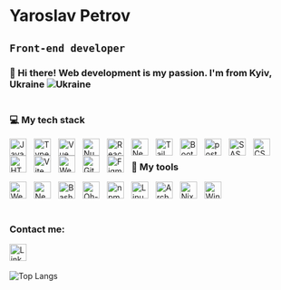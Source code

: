 # Yaroslav Petrov

## **`Front-end developer`**

### 👋 Hi there! Web development is my passion. I'm from Kyiv, Ukraine ![Ukraine](https://raw.githubusercontent.com/stevenrskelton/flag-icon/master/png/16/country-4x3/ua.png "Ukraine")<br><br>



### 💻 My tech stack <br>

<img align="left" alt="JavaScript" width="30px" style="padding-right:10px;" src="https://cdn.jsdelivr.net/gh/devicons/devicon/icons/javascript/javascript-plain.svg" />
<img align="left" alt="TypeScript" width="30px" style="padding-right:10px;" src="https://cdn.jsdelivr.net/gh/devicons/devicon/icons/typescript/typescript-plain.svg" />

<img align="left" alt="Vue" width="30px" style="padding-right:10px;" src="https://cdn.jsdelivr.net/gh/devicons/devicon@latest/icons/vuejs/vuejs-original.svg" />
<img align="left" alt="Nuxt" width="30px" style="padding-right:10px;" src="https://cdn.jsdelivr.net/gh/devicons/devicon@latest/icons/nuxtjs/nuxtjs-original.svg" />

<img align="left" alt="React" width="30px" style="padding-right:10px;" src="https://cdn.jsdelivr.net/gh/devicons/devicon/icons/react/react-original.svg" />
<img align="left" alt="Next" width="30px" style="padding-right:10px;" src="https://cdn.jsdelivr.net/gh/devicons/devicon@latest/icons/nextjs/nextjs-original.svg" />

<img align="left" alt="TailwindCSS" width="30px" style="padding-right:10px;" src="https://cdn.jsdelivr.net/gh/devicons/devicon@latest/icons/tailwindcss/tailwindcss-original.svg" />
<img align="left" alt="Bootstrap" width="30px" style="padding-right:10px;" src="https://cdn.jsdelivr.net/gh/devicons/devicon@latest/icons/bootstrap/bootstrap-original.svg" />
<img align="left" alt="postCSS" width="30px" style="padding-right:10px;" src="https://cdn.jsdelivr.net/gh/devicons/devicon@latest/icons/postcss/postcss-original.svg" />
<img align="left" alt="SASS" width="30px" style="padding-right:10px;" src="https://cdn.jsdelivr.net/gh/devicons/devicon@latest/icons/sass/sass-original.svg" />
<img align="left" alt="CSS" width="30px" style="padding-right:10px;" src="https://cdn.jsdelivr.net/gh/devicons/devicon/icons/css3/css3-plain.svg" />

<img align="left" alt="HTML" width="30px" style="padding-right:10px;" src="https://cdn.jsdelivr.net/gh/devicons/devicon/icons/html5/html5-plain.svg" />
<img align="left" alt="Vite" width="30px" style="padding-right:10px;" src="https://cdn.jsdelivr.net/gh/devicons/devicon@latest/icons/vitejs/vitejs-original.svg" />
<img align="left" alt="Webpack" width="30px" style="padding-right:10px;" src="https://cdn.jsdelivr.net/gh/devicons/devicon@latest/icons/webpack/webpack-original.svg" />
<img align="left" alt="Git" width="30px" style="padding-right:10px;" src="https://cdn.jsdelivr.net/gh/devicons/devicon/icons/git/git-original.svg" />
<img align="left" alt="Figma" width="30px" style="padding-right:10px;" src="https://cdn.jsdelivr.net/gh/devicons/devicon@latest/icons/figma/figma-original.svg" /> <br>



### 🫡 My tools <br>

<img align="left" alt="Webstorm" width="30px" style="padding-right:10px;" src="https://cdn.jsdelivr.net/gh/devicons/devicon@latest/icons/webstorm/webstorm-original.svg" />
<img align="left" alt="Neovim" width="30px" style="padding-right:10px;" src="https://cdn.jsdelivr.net/gh/devicons/devicon@latest/icons/neovim/neovim-original.svg" />
<img align="left" alt="Bash" width="30px" style="padding-right:10px;" src="https://cdn.jsdelivr.net/gh/devicons/devicon/icons/bash/bash-original.svg" />
<img align="left" alt="Oh-my-zsh" width="30px" style="padding-right:10px;" src="https://cdn.jsdelivr.net/gh/devicons/devicon@latest/icons/ohmyzsh/ohmyzsh-original.svg" />
<img align="left" alt="npm" width="30px" style="padding-right:10px;" src="https://cdn.jsdelivr.net/gh/devicons/devicon@latest/icons/npm/npm-original-wordmark.svg" />

<img align="left" alt="Linux" width="30px" style="padding-right:10px;" src="https://cdn.jsdelivr.net/gh/devicons/devicon/icons/linux/linux-original.svg" />
<img align="left" alt="Arch" width="30px" style="padding-right:10px;" src="https://cdn.jsdelivr.net/gh/devicons/devicon@latest/icons/archlinux/archlinux-original.svg" />
<img align="left" alt="NixOS" width="30px" style="padding-right:10px;" src="https://cdn.jsdelivr.net/gh/devicons/devicon@latest/icons/nixos/nixos-original.svg" />
<img align="left" alt="Windows11" width="30px" style="padding-right:10px;" src="https://cdn.jsdelivr.net/gh/devicons/devicon@latest/icons/windows11/windows11-original.svg" /> <br><br><br>



### Contact me: <br>

<p align="left">
  <a href="https://www.linkedin.com/in/yp00/">
    <img align="left" alt="LinkedIn" width="30px" style="padding-right:10px;" src="https://cdn.jsdelivr.net/gh/devicons/devicon@latest/icons/linkedin/linkedin-original.svg" />
  </a>
</p> <br><br>

![Top Langs](https://github-readme-stats.vercel.app/api/top-langs/?username=PetyaBiszeps&theme=dark&size_weight=0&count_weight=1)
